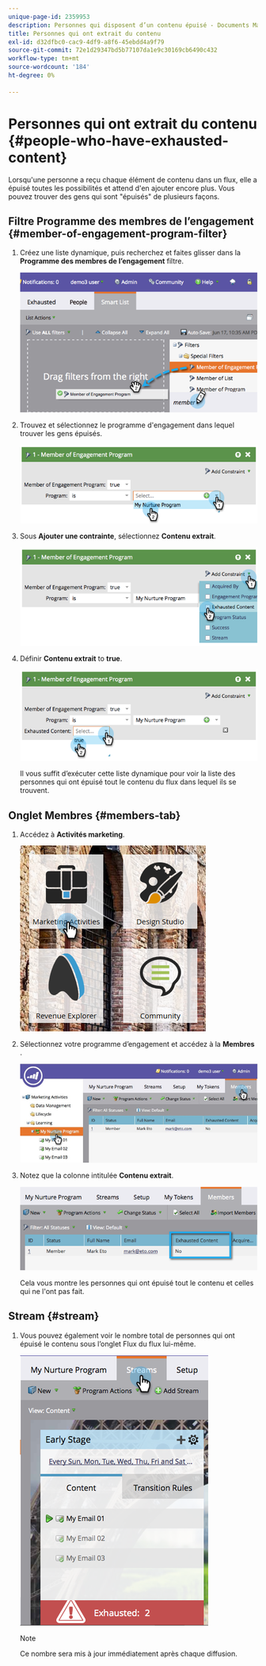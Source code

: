 ```yaml
---
unique-page-id: 2359953
description: Personnes qui disposent d’un contenu épuisé - Documents Marketo - Documentation du produit
title: Personnes qui ont extrait du contenu
exl-id: d32dfbc0-cac9-4df9-a8f6-45ebdd4a9f79
source-git-commit: 72e1d29347bd5b77107da1e9c30169cb6490c432
workflow-type: tm+mt
source-wordcount: '184'
ht-degree: 0%

---
```


# Personnes qui ont extrait du contenu {#people-who-have-exhausted-content}

Lorsqu&#39;une personne a reçu chaque élément de contenu dans un flux, elle a épuisé toutes les possibilités et attend d&#39;en ajouter encore plus. Vous pouvez trouver des gens qui sont &quot;épuisés&quot; de plusieurs façons.

## Filtre Programme des membres de l’engagement {#member-of-engagement-program-filter}

1. Créez une liste dynamique, puis recherchez et faites glisser dans la **Programme des membres de l’engagement** filtre.

   ![](assets/image2014-9-15-18-20-0.png)

1. Trouvez et sélectionnez le programme d&#39;engagement dans lequel trouver les gens épuisés.

   ![](assets/image2014-9-15-18-3a20-3a11.png)

1. Sous **Ajouter une contrainte**, sélectionnez **Contenu extrait**.

   ![](assets/image2014-9-15-18-3a20-3a17.png)

1. Définir **Contenu extrait** to **true**.

   ![](assets/image2014-9-15-18-3a20-3a21.png)

   Il vous suffit d’exécuter cette liste dynamique pour voir la liste des personnes qui ont épuisé tout le contenu du flux dans lequel ils se trouvent.

## Onglet Membres {#members-tab}

1. Accédez à **Activités marketing**.

   ![](assets/ma.png)

1. Sélectionnez votre programme d’engagement et accédez à la **Membres** .

   ![](assets/memberstab.jpg)

1. Notez que la colonne intitulée **Contenu extrait**.

   ![](assets/image2014-9-15-18-3a21-3a7.png)

   Cela vous montre les personnes qui ont épuisé tout le contenu et celles qui ne l&#39;ont pas fait.

## Stream {#stream}

1. Vous pouvez également voir le nombre total de personnes qui ont épuisé le contenu sous l’onglet Flux du flux lui-même.

   ![](assets/image2014-9-15-18-3a21-3a38.png)

   >[!NOTE]
   >
   >Ce nombre sera mis à jour immédiatement après chaque diffusion.
